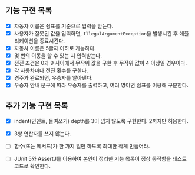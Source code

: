 ## 기능 구현 목록
 - [x] 자동차 이름은 쉼표를 기준으로 입력을 받는다.
 - [x] 사용자가 잘못된 값을 입력하면, `IllegalArgumentException`을 발생시킨 후 애플리케이션을 종료시킨다.
 - [x] 자동차 이름은 5글자 이하로 가능하다.
 - [x] 몇 번의 이동을 할 수 있는 지 입력받는다.
 - [x] 전진 조건은 0과 9 사이에서 무작위 값을 구한 후 무작위 값이 4 이상일 경우이다.
 - [x] 각 자동차마다 전진 횟수를 구한다.
 - [x] 경주가 완료되면, 우승자를 알아낸다.
 - [x] 우승자 안내 문구에 따라 우승자를 출력하고, 여러 명이면 쉼표를 이용해 구분한다.

## 추가 기능 구현 목록
 - [x] indent(인덴트, 들여쓰기) depth를 3이 넘지 않도록 구현한다. 2까지만 허용한다.
 - [x] 3항 연산자를 쓰지 않는다.
 - [ ] 함수(또는 메서드)가 한 가지 일만 하도록 최대한 작게 만들어라.
 - [ ] JUnit 5와 AssertJ를 이용하여 본인이 정리한 기능 목록이 정상 동작함을 테스트 코드로 확인한다.

